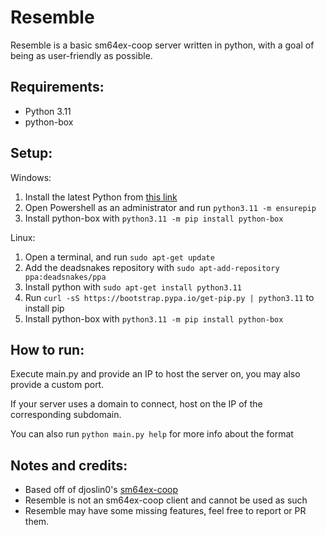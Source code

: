 # Resemble

Resemble is a basic sm64ex-coop server written in python, with a goal of being as user-friendly as possible.

## Requirements:
- Python 3.11
- python-box

## Setup:
Windows:

1. Install the latest Python from [this link](https://www.python.org/downloads/)
2. Open Powershell as an administrator and run `python3.11 -m ensurepip`
3. Install python-box with `python3.11 -m pip install python-box`
  
Linux:
  
1. Open a terminal, and run `sudo apt-get update`
2. Add the deadsnakes repository with `sudo apt-add-repository ppa:deadsnakes/ppa`
3. Install python with `sudo apt-get install python3.11`
4. Run `curl -sS https://bootstrap.pypa.io/get-pip.py | python3.11` to install pip
5. Install python-box with `python3.11 -m pip install python-box`

## How to run:
Execute main.py and provide an IP to host the server on, you may also provide a custom port.

If your server uses a domain to connect, host on the IP of the corresponding subdomain.

You can also run `python main.py help` for more info about the format

## Notes and credits:
- Based off of djoslin0's [sm64ex-coop](https://github.com/djoslin0/sm64ex-coop)
- Resemble is not an sm64ex-coop client and cannot be used as such
- Resemble may have some missing features, feel free to report or PR them.
